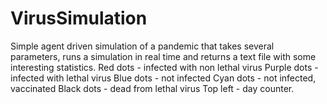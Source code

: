 # VirusSimulation
Simple agent driven simulation of a pandemic that takes several parameters, runs a simulation in real time and returns a text file with some interesting statistics.
Red dots - infected with non lethal virus
Purple dots - infected with lethal virus
Blue dots - not infected
Cyan dots - not infected, vaccinated
Black dots - dead from lethal virus
Top left - day counter.

